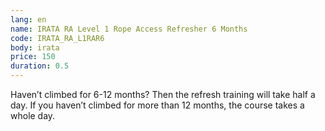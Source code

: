 ```yaml
---
lang: en
name: IRATA RA Level 1 Rope Access Refresher 6 Months
code: IRATA_RA_L1RAR6
body: irata
price: 150
duration: 0.5
---
```


Haven’t climbed for 6-12 months? Then the refresh training will take half a day. If you haven’t climbed for more than 12 months, the course takes a whole day. 